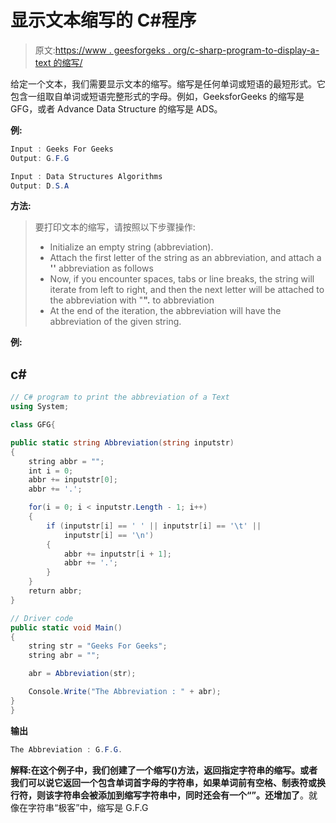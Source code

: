 # 显示文本缩写的 C#程序

> 原文:[https://www . geesforgeks . org/c-sharp-program-to-display-a-text 的缩写/](https://www.geeksforgeeks.org/c-sharp-program-to-display-the-abbreviation-of-a-text/)

给定一个文本，我们需要显示文本的缩写。缩写是任何单词或短语的最短形式。它包含一组取自单词或短语完整形式的字母。例如，GeeksforGeeks 的缩写是 GFG，或者 Advance Data Structure 的缩写是 ADS。

**例:**

```cs
Input : Geeks For Geeks
Output: G.F.G

Input : Data Structures Algorithms
Output: D.S.A
```

**方法:**

> 要打印文本的缩写，请按照以下步骤操作:
> 
> *   Initialize an empty string (abbreviation).
> *   Attach the first letter of the string as an abbreviation, and attach a **''** abbreviation as follows
> *   Now, if you encounter spaces, tabs or line breaks, the string will iterate from left to right, and then the next letter will be attached to the abbreviation with "**".** to abbreviation
> *   At the end of the iteration, the abbreviation will have the abbreviation of the given string.

**例:**

## c#

```cs
// C# program to print the abbreviation of a Text
using System;

class GFG{

public static string Abbreviation(string inputstr)
{
    string abbr = "";
    int i = 0;
    abbr += inputstr[0];
    abbr += '.';

    for(i = 0; i < inputstr.Length - 1; i++)
    {
        if (inputstr[i] == ' ' || inputstr[i] == '\t' || 
            inputstr[i] == '\n')
        {
            abbr += inputstr[i + 1];
            abbr += '.';
        }
    }
    return abbr;
}

// Driver code
public static void Main()
{
    string str = "Geeks For Geeks";
    string abr = "";

    abr = Abbreviation(str);

    Console.Write("The Abbreviation : " + abr);
}
}
```

**输出**

```cs
The Abbreviation : G.F.G.
```

**解释:**在这个例子中，我们创建了一个缩写()方法，返回指定字符串的缩写。或者我们可以说它返回一个包含单词首字母的字符串，如果单词前有空格、制表符或换行符，则该字符串会被添加到缩写字符串中，同时还会有一个“**”。还增加了**。就像在字符串“极客”中，缩写是 G.F.G